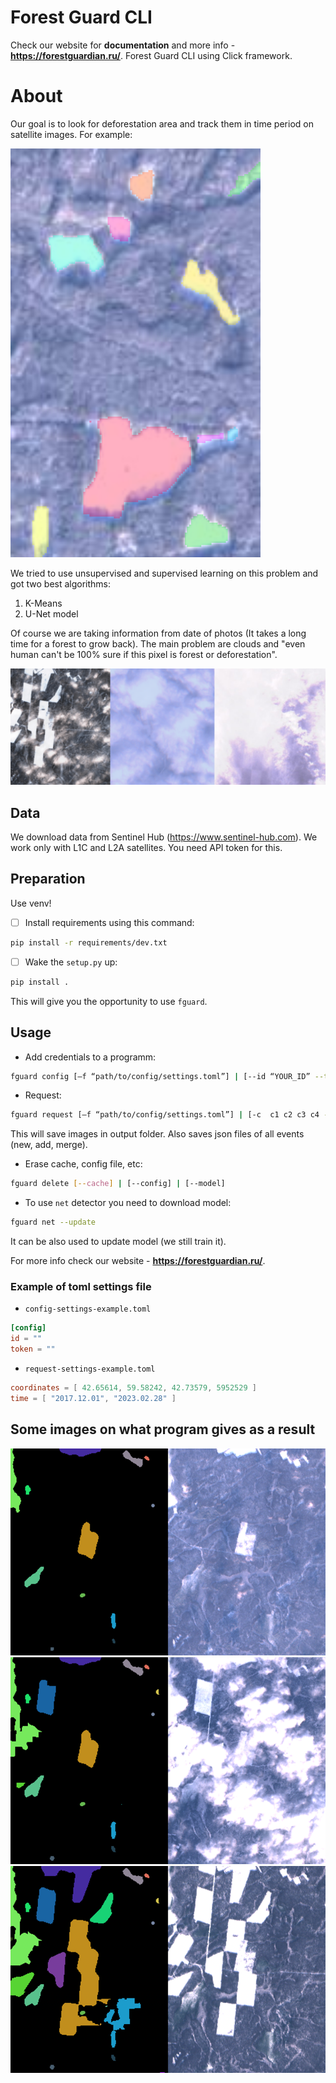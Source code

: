 # Forest Guard CLI

Check our website for **documentation** and more info - **https://forestguardian.ru/**.
Forest Guard CLI using Click framework.

# About

Our goal is to look for deforestation area and track them in time period on satellite images. For example:

<img src='readme-images/example.png' width='400'>

We tried to use unsupervised and supervised learning on this problem and got two best algorithms:
1. K-Means
2. U-Net model

Of course we are taking information from date of photos (It takes a long time for a forest to grow back).
The main problem are clouds and "even human can't be 100% sure if this pixel is forest or deforestation".

![example](readme-images/clouds.png)

## Data

We download data from Sentinel Hub (https://www.sentinel-hub.com). We work only with L1C and L2A satellites. You need API token for this.

## Preparation

Use venv!
- [ ] Install requirements using this command:
```bash
pip install -r requirements/dev.txt
```
- [ ] Wake the `setup.py` up:
```bash
pip install .
```
This will give you the opportunity to use `fguard`.

## Usage

- Add credentials to a programm:
```bash
fguard config [–f “path/to/config/settings.toml”] | [--id “YOUR_ID” --token “YOUR_TOKEN”]
```
- Request:
```bash
fguard request [–f “path/to/config/settings.toml”] | [-c  c1 c2 c3 c4 -t t1 t2] “output/folder” {-s "size" –d "detector" --isolate}
```
This will save images in output folder. Also saves json files of all events (new, add, merge).
- Erase cache, config file, etc:
```bash
fguard delete [--cache] | [--config] | [--model]
```
- To use `net` detector you need to download model:
```bash
fguard net --update
```
It can be also used to update model (we still train it).


For more info check our website - **https://forestguardian.ru/**.

### Example of toml settings file

- `config-settings-example.toml`
```toml
[config]
id = ""
token = ""
```
- `request-settings-example.toml`
```toml
coordinates = [ 42.65614, 59.58242, 42.73579, 5952529 ]
time = [ "2017.12.01", "2023.02.28" ]
```

## Some images on what program gives as a result

![example](readme-images/p3.png)
![example](readme-images/p2.png)
![example](readme-images/p1.png)
